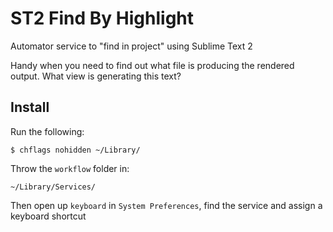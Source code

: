 # ST2 Find By Highlight

Automator service to "find in project" using Sublime Text 2

Handy when you need to find out what file is producing the rendered output. What view is generating this text?

## Install

Run the following:

    $ chflags nohidden ~/Library/


Throw the ```workflow``` folder in:

    ~/Library/Services/
    
Then open up ```keyboard``` in ```System Preferences```, find the service and assign a keyboard shortcut
